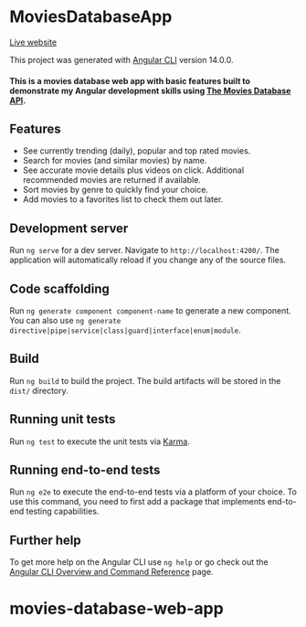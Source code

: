 # MoviesDatabaseApp
[Live website](https://ngmvdb.netlify.app/movies)

This project was generated with [Angular CLI](https://github.com/angular/angular-cli) version 14.0.0.

#### This is a movies database web app with basic features built to demonstrate my Angular development skills using [The Movies Database API](https://developers.themoviedb.org/3/getting-started/introduction).

## Features
- See currently trending (daily), popular and top rated movies.
- Search for movies (and similar movies) by name.
- See accurate movie details plus videos on click. Additional recommended movies are returned if available.
- Sort movies by genre to quickly find your choice.
- Add movies to a favorites list to check them out later.

## Development server

Run `ng serve` for a dev server. Navigate to `http://localhost:4200/`. The application will automatically reload if you change any of the source files.

## Code scaffolding

Run `ng generate component component-name` to generate a new component. You can also use `ng generate directive|pipe|service|class|guard|interface|enum|module`.

## Build

Run `ng build` to build the project. The build artifacts will be stored in the `dist/` directory.

## Running unit tests

Run `ng test` to execute the unit tests via [Karma](https://karma-runner.github.io).

## Running end-to-end tests

Run `ng e2e` to execute the end-to-end tests via a platform of your choice. To use this command, you need to first add a package that implements end-to-end testing capabilities.

## Further help

To get more help on the Angular CLI use `ng help` or go check out the [Angular CLI Overview and Command Reference](https://angular.io/cli) page.
# movies-database-web-app
